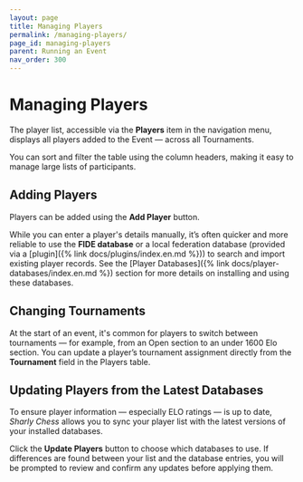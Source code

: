```yaml
---
layout: page
title: Managing Players
permalink: /managing-players/
page_id: managing-players
parent: Running an Event
nav_order: 300
---
```


# Managing Players

The player list, accessible via the **Players** item in the navigation menu, displays all players added to the Event — across all Tournaments.

You can sort and filter the table using the column headers, making it easy to manage large lists of participants.

## Adding Players

Players can be added using the **Add Player** button.

While you can enter a player's details manually, it’s often quicker and more reliable to use the **FIDE database** or a local federation database (provided via a
[plugin]({% link docs/plugins/index.en.md %})) to search and import existing player records. See the [Player Databases]({% link docs/player-databases/index.en.md %}) section for more details on installing and using these databases.

## Changing Tournaments

At the start of an event, it's common for players to switch between tournaments — for example, from an Open section to an under 1600 Elo section. You can update a player’s tournament assignment directly from the **Tournament** field in the Players table.

## Updating Players from the Latest Databases

To ensure player information — especially ELO ratings — is up to date, _Sharly Chess_ allows you to sync your player list with the latest versions of your installed databases.

Click the **Update Players** button to choose which databases to use. If differences are found between your list and the database entries, you will be prompted to review and confirm any updates before applying them.
